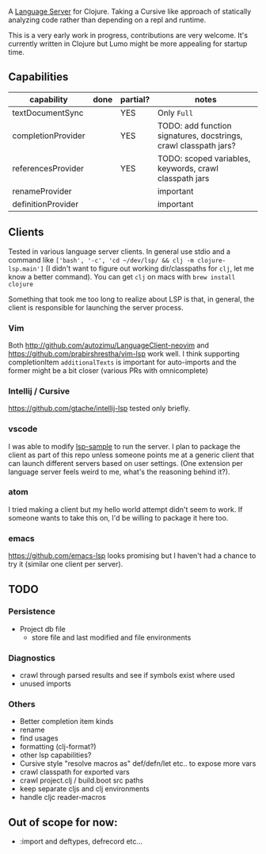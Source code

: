 A [Language Server](https://microsoft.github.io/language-server-protocol/) for Clojure. Taking a Cursive like approach of statically analyzing code rather than depending on a repl and runtime.

This is a very early work in progress, contributions are very welcome. It's currently written in Clojure but Lumo might be more appealing for startup time. 

## Capabilities

| capability | done | partial? | notes |
| ---------- | ---- | -------- | ----- |
| textDocumentSync |  | YES | Only `Full` |
| completionProvider | | YES | TODO: add function signatures, docstrings, crawl classpath jars? |
| referencesProvider | | YES | TODO: scoped variables, keywords, crawl classpath jars |
| renameProvider | | | important |
| definitionProvider | | | important |


## Clients

Tested in various language server clients. In general use stdio and a command like `['bash', '-c', 'cd ~/dev/lsp/ && clj -m clojure-lsp.main']` (I didn't want to figure out working dir/classpaths for `clj`, let me know a better command). You can get `clj` on macs with `brew install clojure`

Something that took me too long to realize about LSP is that, in general, the client is responsible for launching the server process. 

### Vim 
Both http://github.com/autozimu/LanguageClient-neovim and https://github.com/prabirshrestha/vim-lsp work well. I think supporting completionItem `additionalTexts` is important for auto-imports and the former might be a bit closer (various PRs with omnicomplete)

### Intellij / Cursive
https://github.com/gtache/intellij-lsp tested only briefly. 

### vscode
I was able to modify [lsp-sample](https://github.com/Microsoft/vscode-extension-samples/tree/master/lsp-sample) to run the server. I plan to package the client as part of this repo unless someone points me at a generic client that can launch different servers based on user settings. (One extension per language server feels weird to me, what's the reasoning behind it?).

### atom
I tried making a client but my hello world attempt didn't seem to work. If someone wants to take this on, I'd be willing to package it here too. 

### emacs
https://github.com/emacs-lsp looks promising but I haven't had a chance to try it (similar one client per server).

## TODO

### Persistence
- Project db file 
  - store file and last modified and file environments

### Diagnostics 
- crawl through parsed results and see if symbols exist where used
- unused imports

### Others
- Better completion item kinds
- rename
- find usages
- formatting (clj-format?)
- other lsp capabilities?
- Cursive style "resolve macros as" def/defn/let etc.. to expose more vars
- crawl classpath for exported vars 
- crawl project.clj / build.boot src paths
- keep separate cljs and clj environments
- handle cljc reader-macros

## Out of scope for now:
 - :import and deftypes, defrecord etc...

